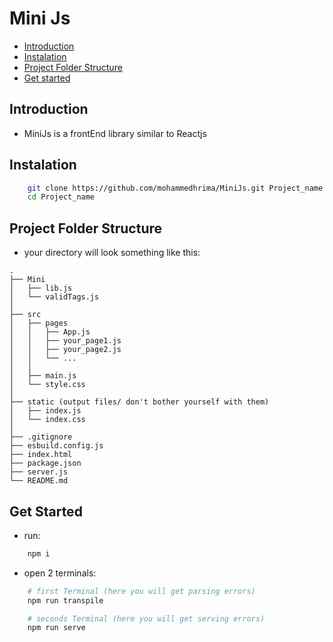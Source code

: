 
# Mini Js

* [Introduction](#Introduction)
* [Instalation](#Instalation)
* [Project Folder Structure](#Project_Folder_Structure)
* [Get started](#Get_started)

## Introduction
+ MiniJs is a frontEnd library similar to Reactjs

## Instalation
```bash
    git clone https://github.com/mohammedhrima/MiniJs.git Project_name
    cd Project_name
```

## Project Folder Structure
* your directory will look something like this:
```
.
├── Mini
│   ├── lib.js
│   └── validTags.js
│
├── src
│   ├── pages
│   │   ├── App.js
│   │   ├── your_page1.js
│   │   ├── your_page2.js
│   │   └── ... 
│   │
│   ├── main.js
│   └── style.css
│
├── static (output files/ don't bother yourself with them)
│   ├── index.js
│   └── index.css
│
├── .gitignore
├── esbuild.config.js
├── index.html
├── package.json
├── server.js
└── README.md
```

## Get Started
* run:
```bash
    npm i
```

* open 2 terminals:
```bash
    # first Terminal (here you will get parsing errors)
    npm run transpile
```
```bash
    # seconds Terminal (here you will get serving errors)
    npm run serve
```

